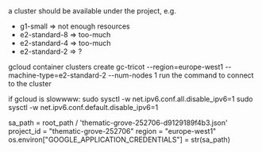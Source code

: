 ## 

a cluster should be available under the project, e.g.
-    g1-small => not enough resources
-    e2-standard-8 => too-much 
-    e2-standard-4 => too-much 
-    e2-standard-2 => ?

gcloud container clusters create gc-tricot --region=europe-west1 --machine-type=e2-standard-2 --num-nodes 1
run the command to connect to the cluster

if gcloud is slowwww:
sudo sysctl -w net.ipv6.conf.all.disable_ipv6=1
sudo sysctl -w net.ipv6.conf.default.disable_ipv6=1

sa_path = root_path / 'thematic-grove-252706-d9129189f4b3.json'
project_id = "thematic-grove-252706"
region = "europe-west1"
os.environ["GOOGLE_APPLICATION_CREDENTIALS"] = str(sa_path)
